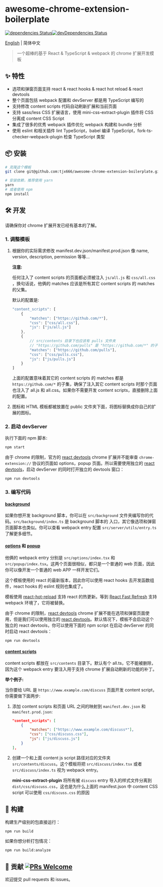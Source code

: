 # awesome-chrome-extension-boilerplate

[![dependencies Status](https://david-dm.org/tjx666/awesome-chrome-extension-boilerplate/status.svg?style=flat-square)](https://david-dm.org/tjx666/awesome-chrome-extension-boilerplate)[![devDependencies Status](https://david-dm.org/tjx666/awesome-chrome-extension-boilerplate/dev-status.svg?style=flat-square)](https://david-dm.org/tjx666/awesome-chrome-extension-boilerplate?type=dev)

[English](./README.md) | 简体中文

> 一个超棒的基于 React & TypeScript & webpack 的 chrome 扩展开发模板

## :sparkles: 特性

- 选项和弹窗页面支持 react & react hooks & react hot reload & react devtools
- 整个页面包括 webpack 配置和 devServer 都是用 TypeScript 编写的
- 支持修改 content scripts 代码自动刷新扩展和当前页面
- 支持 sass/less CSS 扩展语言，使用 mini-css-extract-plugin 插件将 CSS 分离成 content CSS Script
- 集成了很多的优秀 webpack 插件优化 webpack 构建和 bundle 分析
- 使用 eslint 和相关插件 lint TypeScript，babel 编译 TypeScript，fork-ts-checker-webpack-plugin 检查 TypeScript 类型

## :package: 安装

```bash
# 克隆这个模板
git clone git@github.com:tjx666/awesome-chrome-extension-boilerplate.git your-extension-name

# 安装依赖，推荐使用 yarn
yarn
# 或者使用 npm
npm install
```

## :hammer_and_wrench: 开发

请确保你对 chrome 扩展开发已经有基本的了解。

### 1. 调整模板

1. 根据你的实际需求修改 manifest.dev.json/manifest.prod.json 像 name, version, description, permission 等等...

   **注意:**

   任何注入了 content scripts 的页面都必须被注入 `js/all.js` 和 `css/all.css` ，换句话说，他俩的 matches 应该是所有其它 content scripts 的 matches 的父集。

   默认的配置是:

   ```javascript
   "content_scripts": [
       {
           "matches": ["https://github.com/*"],
           "css": ["css/all.css"],
           "js": ["js/all.js"]
       },
       {
           // src/contents 目录下也应该有 pulls 文件夹
           // "https://github.com/pulls" 是 "https://github.com/*" 的子集
           "matches": ["https://github.com/pulls"],
           "css": ["css/pulls.css"],
           "js": ["js/pulls.js"]
       }
   ]
   ```

   上面的配置意味着其它的 content scripts 的 matches 都是 `https://github.com/*` 的子集，确保了注入其它 content scripts 时那个页面也注入了 all.js 和 all.css。如果你不需要开发 content scripts，直接删除上面的配置。

2. 图标和 HTML 模板都被放置在 public 文件夹下面，将图标替换成你自己的扩展的图标。

### 2. 启动 devServer

执行下面的 npm 脚本:

```bash
npm start
```

由于 chrome 的限制，官方的 [react devtools](https://chrome.google.com/webstore/detail/react-developer-tools/fmkadmapgofadopljbjfkapdkoienihi) chrome 扩展并不能审查 `chrome-extension://` 协议的页面如 options，popup 页面。所以需要使用独立的 [react devtools](https://www.npmjs.com/package/react-devtools)，启动 devServer 的同时打开独立的 devtools 窗口：

```bash
npm run devtools
```

### 3. 编写代码

#### [background](https://developer.chrome.com/extensions/background_pages)

如果你想开发 background 脚本，你可以在 `src/background` 文件夹编写你的代码。`src/background/index.ts` 是 background 脚本的 入口，其它像选项和弹窗页面脚本也类似。你可以查看 webpack entry 配置 `src/server/utils/entry.ts` 了解更多细节。

#### [options](https://developer.chrome.com/extensions/options) 和 [popup](https://developer.chrome.com/extensions/browserAction#popups)

他俩的 webpack entry 分别是 `src/options/index.tsx` 和 `src/popup/index.tsx`。这两个页面很相似，都只是一个普通的 web 页面，因此你可以像开发一个普通的 web APP 一样开发它们。

这个模板使用的 react 的最新版本，因此你可以使用 react hooks 去开发函数组件，react hooks 的 eslint 规则也集成了。

模板使用 [react-hot-reload](https://github.com/gaearon/react-hot-loader) 支持 react 的热更新。等到 [React Fast Refresh](https://github.com/facebook/react/issues/16604) 支持 webpack 环境了，它将被替换。

由于 chrome 的限制，[react devtools](https://chrome.google.com/webstore/detail/react-developer-tools/fmkadmapgofadopljbjfkapdkoienihi) chrome 扩展不能在选项和弹窗页面使用，但是我们可以使用独立的 [react devtools](https://www.npmjs.com/package/react-devtools)。默认情况下，模板不会启动这个独立的 react devtools，你可以使用下面的 npm script 在启动 devServer 的同时启动 react devtools：

```bash
npm run devtools
```

#### [content scripts](https://developer.chrome.com/extensions/content_scripts)

content scripts 都放在 `src/contents` 目录下。默认有个 all.ts，它不能被删除，因为这个 webpack entry 要注入用于支持 chrome 扩展自动刷新的功能的补丁。

**举个例子:**

当你要给 URL 是 `https://www.example.com/discuss` 页面开发 content script，你需要做下面两步:

1. 添加 content scripts 和页面 URL 之间的映射到 `manifest.dev.json` 和 `manifest.prod.json`:

   ```json
   "content_scripts": [
       {
           "matches": ["https://www.example.com/discuss*"],
           "css": ["css/discuss.css"],
           "js": ["js/discuss.js"]
       }
   ],
   ```

2. 创建一个和上面 content js script 路径对应的文件夹 `src/contents/discuss`。这个模板将把 `src/discuss/index.tsx` 或者 `src/discuss/index.ts` 视为 webpack entry。

   **mini-css-extract-plugin** 将所有被 `discuss` entry 导入的样式文件分离到 `dist/css/discuss.css`，这也是为什么上面的 manifest.json 中 content CSS script 可以使用 `css/discuss.css` 的原因

## :construction_worker: 构建

构建生产级别的包直接运行：

```bash
npm run build
```

如果你想分析打包情况：

```bash
npm run build:analyze
```

## :handshake: 贡献 [![PRs Welcome](https://img.shields.io/badge/PRs-welcome-brightgreen.svg?style=flat-square)](http://makeapullrequest.com)

欢迎提交 pull requests 和 issues。
